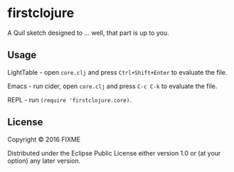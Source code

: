 # firstclojure

A Quil sketch designed to ... well, that part is up to you.

## Usage

LightTable - open `core.clj` and press `Ctrl+Shift+Enter` to evaluate the file.

Emacs - run cider, open `core.clj` and press `C-c C-k` to evaluate the file.

REPL - run `(require 'firstclojure.core)`.

## License

Copyright © 2016 FIXME

Distributed under the Eclipse Public License either version 1.0 or (at
your option) any later version.
